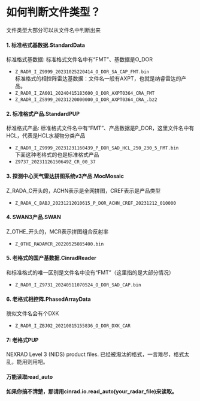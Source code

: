 # 如何判断文件类型？
文件类型大部分可以从文件名中判断出来
#### 1. 标准格式基数据.StandardData
标准格式基数据: 标准格式文件名中有“FMT”、基数据是O_DOR    
- `Z_RADR_I_Z9999_20231025220414_O_DOR_SA_CAP_FMT.bin`    
标准格式的相控阵雷达基数据：文件名一般有AXPT，也就是纳睿雷达的产品。    
- `Z_RADR_I_ZA601_20240415183600_O_DOR_AXPT0364_CRA_FMT`    
- `Z_RADR_I_ZS999_20231220000000_O_DOR_AXPT0364_CRA_.bz2`   
#### 2. 标准格式产品.StandardPUP
标准格式产品: 标准格式文件名中有“FMT”、产品数据是P_DOR，这里文件名中有HCL，代表是HCL水凝物分类产品    
- `Z_RADR_I_Z9999_20231231160439_P_DOR_SAD_HCL_250_230_5_FMT.bin`    
下面这种老格式的也是标准格式产品
- `Z9737_20231126150649Z_CR_00_37`
#### 3. 探测中心天气雷达拼图系统v3产品.MocMosaic
Z_RADA_C开头的，ACHN表示是全网拼图，CREF表示是产品类型
- `Z_RADA_C_BABJ_20231212010615_P_DOR_ACHN_CREF_20231212_010000`
#### 4. SWAN3产品.SWAN
Z_OTHE_开头的，MCR表示拼图组合反射率    
- `Z_OTHE_RADAMCR_20220525085400.bin`
#### 5. 老格式的国产基数据.CinradReader
和标准格式的唯一区别是文件名中没有“FMT”（这里指的是大部分情况）
- `Z_RADR_I_Z9731_20240511070524_O_DOR_SAD_CAP.bin`
#### 6. 老格式相控阵.PhasedArrayData
貌似文件名会有个DXK
- `Z_RADR_I_ZBJ02_20210815155836_O_DOR_DXK_CAR`    
 
#### 7: 老格式PUP
NEXRAD Level 3 (NIDS) product files.
已经被淘汰的格式，一言难尽，格式太乱，能用则用吧。

#### 万能读取read_auto
**如果你搞不清楚，那请用cinrad.io.read_auto(your_radar_file)来读取。**
